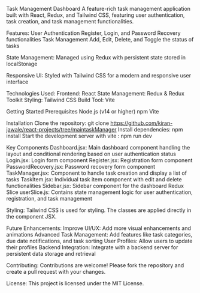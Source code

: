 Task Management Dashboard
A feature-rich task management application built with React, Redux, and Tailwind CSS, featuring user authentication, task creation, and task management functionalities.

Features:
User Authentication
Register, Login, and Password Recovery functionalities
Task Management
Add, Edit, Delete, and Toggle the status of tasks

State Management:
Managed using Redux with persistent state stored in localStorage

Responsive UI:
Styled with Tailwind CSS for a modern and responsive user interface

Technologies Used:
Frontend: React
State Management: Redux & Redux Toolkit
Styling: Tailwind CSS
Build Tool: Vite

Getting Started
Prerequisites
Node.js (v14 or higher)
npm
Vite

Installation
Clone the repository: git clone https://github.com/kiran-jawale/react-projects/tree/maintaskManager
Install dependencies: npm install
Start the development server with vite : npm run dev

Key Components
Dashboard.jsx: Main dashboard component handling the layout and conditional rendering based on user authentication status
Login.jsx: Login form component
Register.jsx: Registration form component
PasswordRecovery.jsx: Password recovery form component
TaskManager.jsx: Component to handle task creation and display a list of tasks
TaskItem.jsx: Individual task item component with edit and delete functionalities
Sidebar.jsx: Sidebar component for the dashboard
Redux Slice
userSlice.js: Contains state management logic for user authentication, registration, and task management

Styling:
Tailwind CSS is used for styling. The classes are applied directly in the component JSX.

Future Enhancements:
Improve UI/UX: Add more visual enhancements and animations
Advanced Task Management: Add features like task categories, due date notifications, and task sorting
User Profiles: Allow users to update their profiles
Backend Integration: Integrate with a backend server for persistent data storage and retrieval

Contributing:
Contributions are welcome! Please fork the repository and create a pull request with your changes.

License:
This project is licensed under the MIT License.
